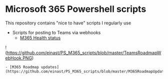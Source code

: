 # Microsoft 365 Powershell scripts

This repository contains "nice to have" scripts I regularly use

- Scripts for posting to Teams via webhooks
	- [M365 Health status](https://github.com/einast/PS_M365_scripts/blob/master/M365HealthStatus.ps1)

!(https://github.com/einast/PS_M365_scripts/blob/master/TeamsRoadmapWebHook.PNG)         

	- [M365 Roadmap updates](https://github.com/einast/PS_M365_scripts/blob/master/M365RoadmapUpdates.ps1)
